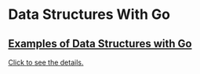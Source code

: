 # Data Structures With Go
## [Examples of Data Structures with Go](https://github.com/mstgnz/Lessons/tree/main/Go/DataStructures)

[Click to see the details.](https://github.com/mstgnz/Lessons/tree/main/Go/DataStructures)


